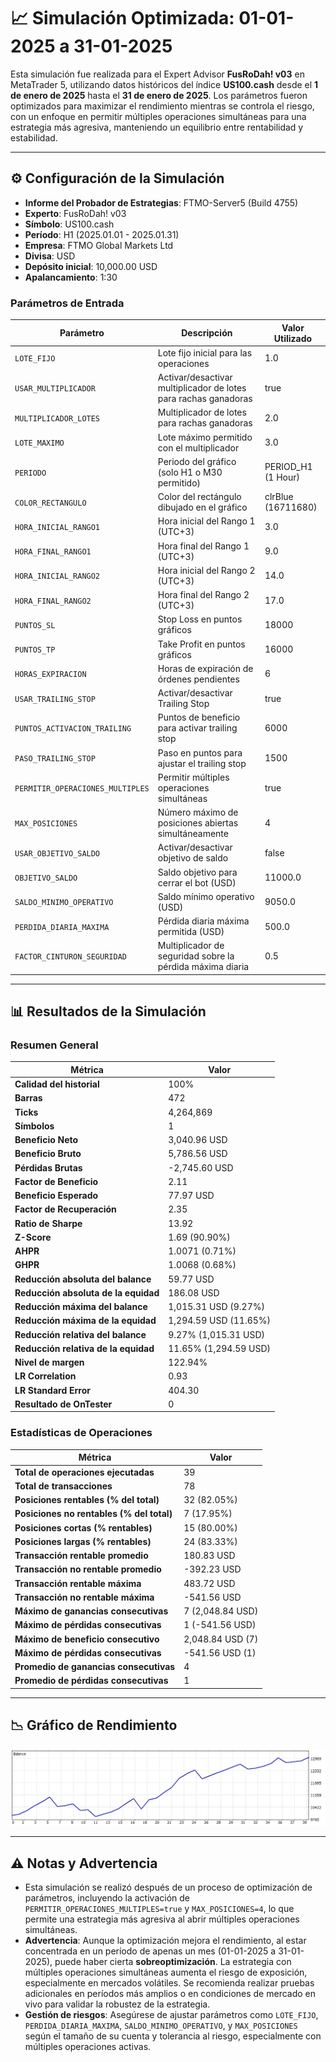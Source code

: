 # 📈 Simulación Optimizada: 01-01-2025 a 31-01-2025

Esta simulación fue realizada para el Expert Advisor **FusRoDah! v03** en MetaTrader 5, utilizando datos históricos del índice **US100.cash** desde el **1 de enero de 2025** hasta el **31 de enero de 2025**. Los parámetros fueron optimizados para maximizar el rendimiento mientras se controla el riesgo, con un enfoque en permitir múltiples operaciones simultáneas para una estrategia más agresiva, manteniendo un equilibrio entre rentabilidad y estabilidad.

---

## ⚙️ Configuración de la Simulación

- **Informe del Probador de Estrategias**: FTMO-Server5 (Build 4755)
- **Experto**: FusRoDah! v03
- **Símbolo**: US100.cash
- **Período**: H1 (2025.01.01 - 2025.01.31)
- **Empresa**: FTMO Global Markets Ltd
- **Divisa**: USD
- **Depósito inicial**: 10,000.00 USD
- **Apalancamiento**: 1:30

### Parámetros de Entrada

| Parámetro                   | Descripción                                               | Valor Utilizado   |
|-----------------------------|-----------------------------------------------------------|-------------------|
| `LOTE_FIJO`                 | Lote fijo inicial para las operaciones                    | 1.0               |
| `USAR_MULTIPLICADOR`        | Activar/desactivar multiplicador de lotes para rachas ganadoras | true              |
| `MULTIPLICADOR_LOTES`       | Multiplicador de lotes para rachas ganadoras              | 2.0               |
| `LOTE_MAXIMO`               | Lote máximo permitido con el multiplicador                | 3.0               |
| `PERIODO`                   | Periodo del gráfico (solo H1 o M30 permitido)             | PERIOD_H1 (1 Hour)|
| `COLOR_RECTANGULO`          | Color del rectángulo dibujado en el gráfico               | clrBlue (16711680)|
| `HORA_INICIAL_RANGO1`       | Hora inicial del Rango 1 (UTC+3)                          | 3.0               |
| `HORA_FINAL_RANGO1`         | Hora final del Rango 1 (UTC+3)                            | 9.0               |
| `HORA_INICIAL_RANGO2`       | Hora inicial del Rango 2 (UTC+3)                          | 14.0              |
| `HORA_FINAL_RANGO2`         | Hora final del Rango 2 (UTC+3)                            | 17.0              |
| `PUNTOS_SL`                 | Stop Loss en puntos gráficos                              | 18000             |
| `PUNTOS_TP`                 | Take Profit en puntos gráficos                            | 16000             |
| `HORAS_EXPIRACION`          | Horas de expiración de órdenes pendientes                 | 6                 |
| `USAR_TRAILING_STOP`        | Activar/desactivar Trailing Stop                         | true              |
| `PUNTOS_ACTIVACION_TRAILING`| Puntos de beneficio para activar trailing stop            | 6000              |
| `PASO_TRAILING_STOP`        | Paso en puntos para ajustar el trailing stop              | 1500              |
| `PERMITIR_OPERACIONES_MULTIPLES` | Permitir múltiples operaciones simultáneas           | true              |
| `MAX_POSICIONES`            | Número máximo de posiciones abiertas simultáneamente     | 4                 |
| `USAR_OBJETIVO_SALDO`       | Activar/desactivar objetivo de saldo                      | false             |
| `OBJETIVO_SALDO`            | Saldo objetivo para cerrar el bot (USD)                   | 11000.0           |
| `SALDO_MINIMO_OPERATIVO`    | Saldo mínimo operativo (USD)                              | 9050.0            |
| `PERDIDA_DIARIA_MAXIMA`     | Pérdida diaria máxima permitida (USD)                     | 500.0             |
| `FACTOR_CINTURON_SEGURIDAD` | Multiplicador de seguridad sobre la pérdida máxima diaria | 0.5               |

---

## 📊 Resultados de la Simulación

### Resumen General

| Métrica                          | Valor              |
|----------------------------------|--------------------|
| **Calidad del historial**        | 100%              |
| **Barras**                       | 472               |
| **Ticks**                        | 4,264,869         |
| **Símbolos**                     | 1                 |
| **Beneficio Neto**               | 3,040.96 USD      |
| **Beneficio Bruto**              | 5,786.56 USD      |
| **Pérdidas Brutas**              | -2,745.60 USD     |
| **Factor de Beneficio**          | 2.11              |
| **Beneficio Esperado**           | 77.97 USD         |
| **Factor de Recuperación**       | 2.35              |
| **Ratio de Sharpe**              | 13.92             |
| **Z-Score**                      | 1.69 (90.90%)     |
| **AHPR**                         | 1.0071 (0.71%)    |
| **GHPR**                         | 1.0068 (0.68%)    |
| **Reducción absoluta del balance** | 59.77 USD       |
| **Reducción absoluta de la equidad** | 186.08 USD    |
| **Reducción máxima del balance** | 1,015.31 USD (9.27%) |
| **Reducción máxima de la equidad** | 1,294.59 USD (11.65%) |
| **Reducción relativa del balance** | 9.27% (1,015.31 USD) |
| **Reducción relativa de la equidad** | 11.65% (1,294.59 USD) |
| **Nivel de margen**              | 122.94%           |
| **LR Correlation**               | 0.93              |
| **LR Standard Error**            | 404.30            |
| **Resultado de OnTester**        | 0                 |

### Estadísticas de Operaciones

| Métrica                                   | Valor              |
|-------------------------------------------|--------------------|
| **Total de operaciones ejecutadas**       | 39                |
| **Total de transacciones**                | 78                |
| **Posiciones rentables (% del total)**    | 32 (82.05%)       |
| **Posiciones no rentables (% del total)** | 7 (17.95%)        |
| **Posiciones cortas (% rentables)**       | 15 (80.00%)       |
| **Posiciones largas (% rentables)**       | 24 (83.33%)       |
| **Transacción rentable promedio**         | 180.83 USD        |
| **Transacción no rentable promedio**      | -392.23 USD       |
| **Transacción rentable máxima**           | 483.72 USD        |
| **Transacción no rentable máxima**        | -541.56 USD       |
| **Máximo de ganancias consecutivas**      | 7 (2,048.84 USD)  |
| **Máximo de pérdidas consecutivas**       | 1 (-541.56 USD)   |
| **Máximo de beneficio consecutivo**       | 2,048.84 USD (7)  |
| **Máximo de pérdidas consecutivas**       | -541.56 USD (1)   |
| **Promedio de ganancias consecutivas**    | 4                 |
| **Promedio de pérdidas consecutivas**     | 1                 |

---

## 📉 Gráfico de Rendimiento

![Gráfico General](ReportTester-02.png)

---

## ⚠️ Notas y Advertencia

- Esta simulación se realizó después de un proceso de optimización de parámetros, incluyendo la activación de `PERMITIR_OPERACIONES_MULTIPLES=true` y `MAX_POSICIONES=4`, lo que permite una estrategia más agresiva al abrir múltiples operaciones simultáneas.
- **Advertencia**: Aunque la optimización mejora el rendimiento, al estar concentrada en un período de apenas un mes (01-01-2025 a 31-01-2025), puede haber cierta **sobreoptimización**. La estrategia con múltiples operaciones simultáneas aumenta el riesgo de exposición, especialmente en mercados volátiles. Se recomienda realizar pruebas adicionales en períodos más amplios o en condiciones de mercado en vivo para validar la robustez de la estrategia.
- **Gestión de riesgos**: Asegúrese de ajustar parámetros como `LOTE_FIJO`, `PERDIDA_DIARIA_MAXIMA`, `SALDO_MINIMO_OPERATIVO`, y `MAX_POSICIONES` según el tamaño de su cuenta y tolerancia al riesgo, especialmente con múltiples operaciones activas.